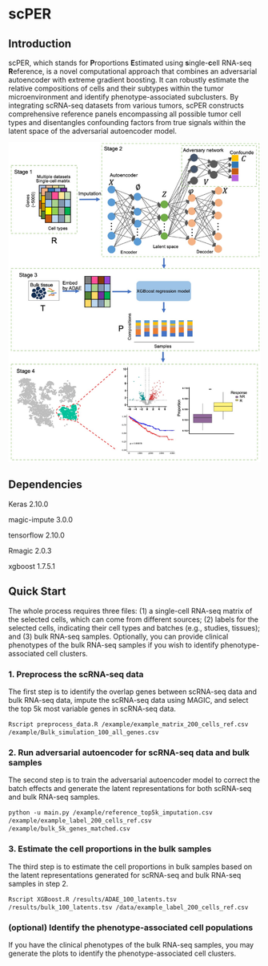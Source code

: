 # scPER
## Introduction
scPER, which stands for **P**roportions **E**stimated using **s**ingle-**c**ell RNA-seq **R**eference, is a novel computational approach that combines an adversarial autoencoder with extreme gradient boosting. It can robustly estimate the relative compositions of cells and their subtypes within the tumor microenvironment and identify phenotype-associated subclusters. By integrating scRNA-seq datasets from various tumors, scPER constructs comprehensive reference panels encompassing all possible tumor cell types and disentangles confounding factors from true signals within the latent space of the adversarial autoencoder model.

<img src="./overview.png" height=10%>

## Dependencies
Keras 2.10.0

magic-impute 3.0.0

tensorflow 2.10.0

Rmagic 2.0.3

xgboost 1.7.5.1

## Quick Start
The whole process requires three files: (1) a single-cell RNA-seq matrix of the selected cells, which can come from different sources; (2) labels for the selected cells, indicating their cell types and batches (e.g., studies, tissues); and (3) bulk RNA-seq samples. Optionally, you can provide clinical phenotypes of the bulk RNA-seq samples if you wish to identify phenotype-associated cell clusters.

### 1. Preprocess the scRNA-seq data
The first step is to identify the overlap genes between scRNA-seq data and bulk RNA-seq data, impute the scRNA-seq data using MAGIC, and select the top 5k most variable genes in scRNA-seq data. 

```
Rscript preprocess_data.R /example/example_matrix_200_cells_ref.csv /example/Bulk_simulation_100_all_genes.csv
```

### 2. Run adversarial autoencoder for scRNA-seq data and bulk samples

The second step is to train the adversarial autoencoder model to correct the batch effects and generate the latent representations for both scRNA-seq and bulk RNA-seq samples. 

```
python -u main.py /example/reference_top5k_imputation.csv  /example/example_label_200_cells_ref.csv  /example/bulk_5k_genes_matched.csv
```
### 3. Estimate the cell proportions in the bulk samples
The third step is to estimate the cell proportions in bulk samples based on the latent representations generated for scRNA-seq and bulk RNA-seq samples in step 2.

```
Rscript XGBoost.R /results/ADAE_100_latents.tsv /results/bulk_100_latents.tsv /data/example_label_200_cells_ref.csv
```
### (optional) Identify the phenotype-associated cell populations
If you have the clinical phenotypes of the bulk RNA-seq samples, you may generate the plots to identify the phenotype-associated cell clusters. 
